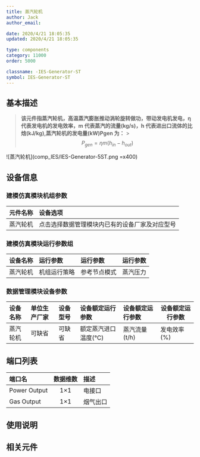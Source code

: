 ```yaml
---
title: 蒸汽轮机
author: Jack
author_email:

date: 2020/4/21 18:05:35
updated: 2020/4/21 18:05:35

type: components
category: 11000
order: 5000

classname: -IES-Generator-ST
symbol: IES-Generator-ST
---
```


## 基本描述

> **该元件指蒸汽轮机，高温蒸汽膨胀推动涡轮旋转做功，带动发电机发电，η 代表发电机的发电效率，m 代表蒸汽的流量(kg/s)，h 代表进出口流体的比焓(kJ/kg),蒸汽轮机的发电量(kW)Pgen 为：** > $$P_{gen} = \eta m({h_{in} - h_{out}})$$

![蒸汽轮机](comp_IES/IES-Generator-5ST.png =x400)

## 设备信息

### 建模仿真模块机组参数

| 元件名称 | 设备选项                                       |
| :------- | :--------------------------------------------- |
| 蒸汽轮机 | 点击选择数据管理模块内已有的设备厂家及对应型号 |

### 建模仿真模块运行参数组

| 设备名称 | 运行参数     | 运行参数     | 运行参数 |
| :------- | :----------- | :----------- | :------- |
| 蒸汽轮机 | 机组运行策略 | 参考节点模式 | 蒸汽压力 |

### 数据管理模块设备参数

| 设备名称 | 单位生产厂家 | 设备型号 | 设备额定运行参数    | 设备额定运行参数 | 设备额定运行参数 |
| :------- | :----------- | :------- | :------------------ | :--------------- | ---------------- |
| 蒸汽轮机 | 可缺省       | 可缺省   | 额定蒸汽进口温度(℃) | 蒸汽流量(t/h)    | 发电效率(%)      |

## 端口列表

| 端口名       | 数据维数 | 描述     |
| :----------- | :------: | :------- |
| Power Output |   1×1    | 电接口   |
| Gas Output   |   1×1    | 烟气出口 |

## 使用说明

## 相关元件
